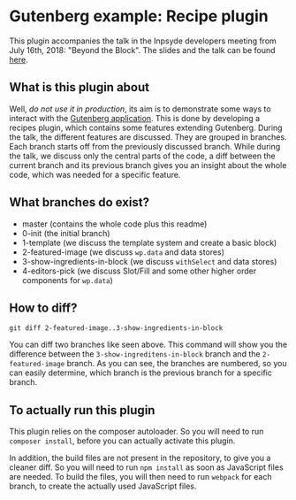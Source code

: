 # Gutenberg example: Recipe plugin
This plugin accompanies the talk in the Inpsyde developers meeting from July 16th, 2018: "Beyond the Block". The slides and the talk can be found [here](https://inpsyde.com/blog/to-be-announced).

## What is this plugin about
Well, _do not use it in production_, its aim is to demonstrate some ways to interact with the [Gutenberg application](https://github.com/wordpress/gutenberg). This is done by developing a recipes plugin, which contains some features extending Gutenberg.
During the talk, the different features are discussed. They are grouped in branches. Each branch starts off from the previously discussed branch. While during the talk, we discuss only the central parts of the code, a diff between the current branch and its previous branch gives you an insight about the whole code, which was needed for a specific feature.

## What branches do exist?
* master (contains the whole code plus this readme)
* 0-init (the initial branch)
* 1-template (we discuss the template system and create a basic block)
* 2-featured-image (we discuss `wp.data` and data stores)
* 3-show-ingredients-in-block (we discuss `withSelect` and data stores)
* 4-editors-pick (we discuss Slot/Fill and some other higher order components for `wp.data`)

## How to diff?
```
git diff 2-featured-image..3-show-ingredients-in-block
```
You can diff two branches like seen above. This command will show you the difference between the `3-show-ingreditens-in-block` branch and the `2-featured-image` branch. As you can see, the branches are numbered, so you can easily determine, which branch is the previous branch for a specific branch.

## To actually run this plugin
This plugin relies on the composer autoloader. So you will need to run `composer install`, before you can actually activate this plugin.

In addition, the build files are not present in the repository, to give you a cleaner diff. So you will need to run `npm install` as soon as JavaScript files are needed. To build the files, you will then need to run `webpack` for each branch, to create the actually used JavaScript files.
